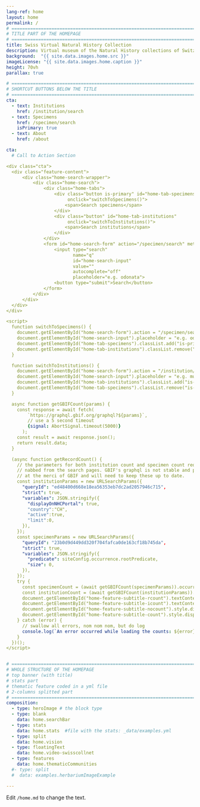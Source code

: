 ```yaml
---
lang-ref: home
layout: home
permalink: /
# ====================================================================================
# TITLE PART OF THE HOMEPAGE
# ====================================================================================
title: Swiss Virtual Natural History Collection
description: Virtual museum of the Natural History collections of Switzerland
background:  "{{ site.data.images.home.src }}"
imageLicense: "{{ site.data.images.home.caption }}"
height: 70vh
parallax: true

# ====================================================================================
# SHORTCUT BUTTONS BELOW THE TITLE
# ====================================================================================
cta:
  - text: Institutions
    href: /institution/search
  - text: Specimens
    href: /specimen/search
    isPrimary: true
  - text: About
    href: /about

cta:
  # Call to Action Section

<div class="cta">
  <div class="feature-content">
      <div class="home-search-wrapper">
          <div class="home-search">
              <div class="home-tabs">
                  <div class="button is-primary" id="home-tab-specimens"
                       onclick="switchToSpecimens()">
                      <span>Search specimens</span>
                  </div>
                  <div class="button" id="home-tab-institutions"
                       onclick="switchToInstitutions()">
                      <span>Search institutions</span>
                  </div>
              </div>
              <form id="home-search-form" action="/specimen/search" method="GET">
                  <input type="search"
                         name="q"
                         id="home-search-input"
                         value=""
                         autocomplete="off"
                         placeholder="e.g. odonata">
                  <button type="submit">Search</button>
              </form>
          </div>
      </div>
  </div>
</div>

<script>
  function switchToSpecimens() {
    document.getElementById("home-search-form").action = "/specimen/search";
    document.getElementById("home-search-input").placeholder = "e.g. odonata";
    document.getElementById("home-tab-specimens").classList.add("is-primary");
    document.getElementById("home-tab-institutions").classList.remove("is-primary");
  }

  function switchToInstitutions() {
    document.getElementById("home-search-form").action = "/institution/search";
    document.getElementById("home-search-input").placeholder = "e.g. museum";
    document.getElementById("home-tab-institutions").classList.add("is-primary");
    document.getElementById("home-tab-specimens").classList.remove("is-primary");
  }

  async function getGBIFCount(params) {
    const response = await fetch(
        `https://graphql.gbif.org/graphql?${params}`,
        // use a 5 second timeout
        {signal: AbortSignal.timeout(5000)}
      );
    const result = await response.json();
    return result.data;
  }

  (async function getRecordCount() {
    // the parameters for both institution count and specimen count requests have been
    // nabbed from the search pages. GBIF's graphql is not stable and public so we're
    // at the merci of GBIF and will need to keep these up to date.
    const institutionParams = new URLSearchParams({
      "queryId": "ed48400d668e18ea56353eb7dc2ad2057946c715",
      "strict": true,
      "variables": JSON.stringify({
        "displayOnNHCPortal": true,
        "country":"CH",
        "active":true,
        "limit":0,
      }),
    });
    const specimenParams = new URLSearchParams({
      "queryId": "23b0d9d449dd320f704fafca0de163cf18b745da",
      "strict": true,
      "variables": JSON.stringify({
        "predicate": siteConfig.occurrence.rootPredicate,
        "size": 0,
      }),
    });
    try {
      const specimenCount = (await getGBIFCount(specimenParams)).occurrenceSearch.documents.total;
      const institutionCount = (await getGBIFCount(institutionParams)).institutionSearch.count;
      document.getElementById("home-feature-subtitle-rcount").textContent = specimenCount.toLocaleString("en");
      document.getElementById("home-feature-subtitle-icount").textContent = institutionCount;
      document.getElementById("home-feature-subtitle-nocount").style.display = "none";
      document.getElementById("home-feature-subtitle-count").style.display = "inline";
    } catch (error) {
      // swallow all errors, nom nom nom, but do log
      console.log(`An error occurred while loading the counts: ${error}`);
    }
  })();
</script>


# ====================================================================================
# WHOLE STRUCTURE OF THE HOMEPAGE
# top banner (with title)
# stats part
# thematic feature coded in a yml file
# 2-columns splitted part
# ====================================================================================
composition:
  - type: heroImage # the block type
  - type: blank
    data: home.searchBar
  - type: stats
    data: home.stats  #file with the stats: _data/examples.yml
  - type: split
    data: home.vision
  - type: floatingText
    data: home.video-swisscollnet
  - type: features
    data: home.thematicCommunities
  #- type: split
  #  data: examples.herbariumImageExample

---
```


Edit `/home.md` to change the text.
